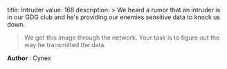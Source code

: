 title: Intruder
value: 168
description: > We heard a rumor that an intruder is in our GDG club and he's providing our enemies sensitive data to knock us down.
> We got this image through the network.
> Your task is to figure out the way he transmitted the data.

**Author** : Cynex
